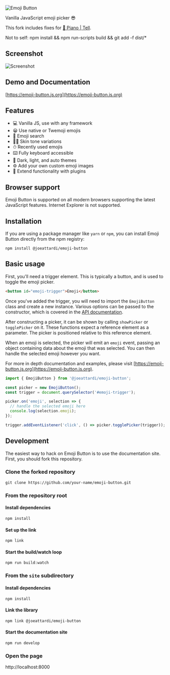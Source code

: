 ![Emoji Button](https://user-images.githubusercontent.com/219285/88242435-2864b400-cc5b-11ea-9b77-b4574ad45f4c.png)


Vanilla JavaScript emoji picker 😎

This fork includes fixes for [🎹 Piano | Tell](https://forum.pianotell.com).

Not to self: npm install && npm run-scripts build && git add -f dist/*

## Screenshot

![Screenshot](https://user-images.githubusercontent.com/219285/88242157-690ffd80-cc5a-11ea-8b40-fc148d1f7eb7.png)


## Demo and Documentation

[https://emoji-button.js.org](https://emoji-button.js.org)

## Features

* 💻 Vanilla JS, use with any framework
* 😀 Use native or Twemoji emojis
* 🔎 Emoji search
* 👍🏼 Skin tone variations
* ⏱ Recently used emojis
* ⌨️ Fully keyboard accessible
* 🎨 Dark, light, and auto themes
* ⚙️ Add your own custom emoji images
* 🧩 Extend functionality with plugins

## Browser support

Emoji Button is supported on all modern browsers supporting the latest JavaScript features. Internet Explorer is not supported.

## Installation

If you are using a package manager like `yarn` or `npm`, you can install Emoji Button directly from the npm registry:

    npm install @joeattardi/emoji-button

## Basic usage

First, you'll need a trigger element. This is typically a button, and is used to toggle the emoji picker.

```html
<button id="emoji-trigger">Emoji</button>
```

Once you've added the trigger, you will need to import the `EmojiButton` class and create a new instance. Various options can be passed to the constructor, which is covered in the [API documentation](https://emoji-button.js.org/docs/api). 

After constructing a picker, it can be shown by calling `showPicker` or `togglePicker` on it. These functions expect a reference element as a parameter. The picker is positioned relative to this reference element.

When an emoji is selected, the picker will emit an `emoji` event, passing an object containing data about the emoji that was selected. You can then handle the selected emoji however you want.

For more in depth documentation and examples, please visit [https://emoji-button.js.org](https://emoji-button.js.org).

```javascript
import { EmojiButton } from '@joeattardi/emoji-button';

const picker = new EmojiButton();
const trigger = document.querySelector('#emoji-trigger');

picker.on('emoji', selection => {
  // handle the selected emoji here
  console.log(selection.emoji);
});

trigger.addEventListener('click', () => picker.togglePicker(trigger));
```

## Development

The easiest way to hack on Emoji Button is to use the documentation site. First, you should fork this repository.

### Clone the forked repository

    git clone https://github.com/your-name/emoji-button.git

### From the repository root

#### Install dependencies

    npm install

#### Set up the link

    npm link

#### Start the build/watch loop

    npm run build:watch

### From the `site` subdirectory

#### Install dependencies

    npm install

#### Link the library

    npm link @joeattardi/emoji-button

#### Start the documentation site

    npm run develop

### Open the page

http://localhost:8000
